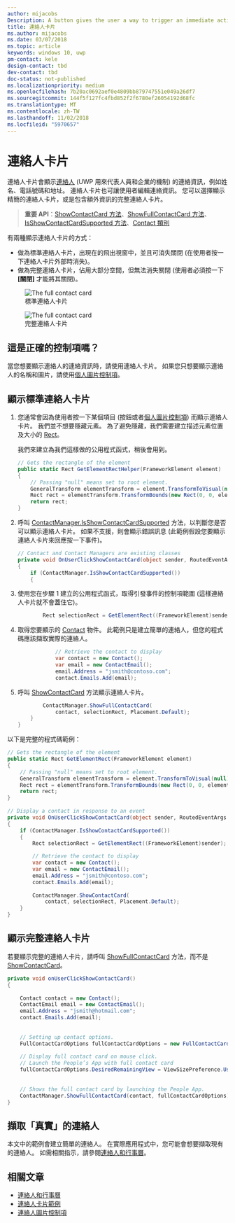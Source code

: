 ```yaml
---
author: mijacobs
Description: A button gives the user a way to trigger an immediate action.
title: 連絡人卡片
ms.author: mijacobs
ms.date: 03/07/2018
ms.topic: article
keywords: windows 10, uwp
pm-contact: kele
design-contact: tbd
dev-contact: tbd
doc-status: not-published
ms.localizationpriority: medium
ms.openlocfilehash: 7b20ac0692aef0e4809bb879747551e049a26df7
ms.sourcegitcommit: 144f5f127fc4fbd852f2f6780ef26054192d68fc
ms.translationtype: MT
ms.contentlocale: zh-TW
ms.lasthandoff: 11/02/2018
ms.locfileid: "5970657"
---
```

# <a name="contact-card"></a>連絡人卡片

連絡人卡片會顯示[連絡人](//docs.microsoft.com/uwp/api/Windows.ApplicationModel.Contacts.Contact) (UWP 用來代表人員和企業的機制) 的連絡資訊，例如姓名、電話號碼和地址。  連絡人卡片也可讓使用者編輯連絡資訊。 您可以選擇顯示精簡的連絡人卡片，或是包含額外資訊的完整連絡人卡片。

> **重要 API**：[ShowContactCard 方法](/uwp/api/windows.applicationmodel.contacts.contactmanager#Windows_ApplicationModel_Contacts_ContactManager_ShowFullContactCard_Windows_ApplicationModel_Contacts_Contact_Windows_Foundation_Rect_)、[ShowFullContactCard 方法](/uwp/api/windows.applicationmodel.contacts.contactmanager#Windows_ApplicationModel_Contacts_ContactManager_ShowContactCard_Windows_ApplicationModel_Contacts_Contact_Windows_ApplicationModel_Contacts_FullContactCardOptions_)、[IsShowContactCardSupported 方法](/uwp/api/windows.applicationmodel.contacts.contactmanager.IsShowContactCardSupported)、[Contact 類別](//docs.microsoft.com/uwp/api/Windows.ApplicationModel.Contacts.Contact)  

有兩種顯示連絡人卡片的方式：  
* 做為標準連絡人卡片，出現在的飛出視窗中，並且可消失關閉 (在使用者按一下連絡人卡片外部時消失)。 
* 做為完整連絡人卡片，佔用大部分空間，但無法消失關閉 (使用者必須按一下 **\[關閉\]** 才能將其關閉)。 


<figure>
    <img src="images/contact-card/contact-card-standard.png" alt="The full contact card">
    <figcaption>標準連絡人卡片</figcaption>
</figure>

<figure>
    <img src="images/contact-card/contact-card-full.png" alt="The full contact card">
    <figcaption>完整連絡人卡片</figcaption>
</figure>


## <a name="is-this-the-right-control"></a>這是正確的控制項嗎？

當您想要顯示連絡人的連絡資訊時，請使用連絡人卡片。 如果您只想要顯示連絡人的名稱和圖片，請使用[個人圖片控制項](person-picture.md)。 


<!-- TODO: Add examples back when the contact card has been added. -->

<!-- ## Examples

<table>
<th align="left">XAML Controls Gallery<th>
<tr>
<td><img src="images/xaml-controls-gallery-sm.png" alt="XAML controls gallery"></img></td>
<td>
    <p>If you have the <strong style="font-weight: semi-bold">XAML Controls Gallery</strong> app installed, click here to <a href="xamlcontrolsgallery:/item/Button">open the app and see the Button in action</a>.</p>
    <ul>
    <li><a href="https://www.microsoft.com/store/productId/9MSVH128X2ZT">Get the XAML Controls Gallery app (Microsoft Store)</a></li>
    <li><a href="https://github.com/Microsoft/Windows-universal-samples/tree/master/Samples/XamlUIBasics">Get the source code (GitHub)</a></li>
    </ul>
</td>
</tr>
</table> -->

## <a name="show-a-standard-contact-card"></a>顯示標準連絡人卡片

1. 您通常會因為使用者按一下某個項目 (按鈕或者[個人圖片控制項](person-picture.md)) 而顯示連絡人卡片。 我們並不想要隱藏元素。 為了避免隱藏，我們需要建立描述元素位置及大小的 [Rect](/uwp/api/windows.foundation.rect)。 

    我們來建立為我們這樣做的公用程式函式，稍後會用到。
    ```csharp
    // Gets the rectangle of the element 
    public static Rect GetElementRectHelper(FrameworkElement element) 
    { 
        // Passing "null" means set to root element. 
        GeneralTransform elementTransform = element.TransformToVisual(null); 
        Rect rect = elementTransform.TransformBounds(new Rect(0, 0, element.ActualWidth, element.ActualHeight)); 
        return rect; 
    } 

    ```

2. 呼叫 [ContactManager.IsShowContactCardSupported](/uwp/api/windows.applicationmodel.contacts.contactmanager.IsShowContactCardSupported) 方法，以判斷您是否可以顯示連絡人卡片。 如果不支援，則會顯示錯誤訊息  (此範例假設您要顯示連絡人卡片來回應按一下事件)。
    ```csharp
    // Contact and Contact Managers are existing classes 
    private void OnUserClickShowContactCard(object sender, RoutedEventArgs e) 
    { 
        if (ContactManager.IsShowContactCardSupported()) 
        { 

    ```

3. 使用您在步驟 1 建立的公用程式函式，取得引發事件的控制項範圍 (這樣連絡人卡片就不會蓋住它)。

    ```csharp
            Rect selectionRect = GetElementRect((FrameworkElement)sender); 
    ```

4. 取得您要顯示的 [Contact](//docs.microsoft.com/uwp/api/Windows.ApplicationModel.Contacts.Contact) 物件。 此範例只是建立簡單的連絡人，但您的程式碼應該擷取實際的連絡人。 

    ```csharp
                // Retrieve the contact to display
                var contact = new Contact(); 
                var email = new ContactEmail(); 
                email.Address = "jsmith@contoso.com"; 
                contact.Emails.Add(email); 
    ```
5. 呼叫 [ShowContactCard](/uwp/api/windows.applicationmodel.contacts.contactmanager#Windows_ApplicationModel_Contacts_ContactManager_ShowFullContactCard_Windows_ApplicationModel_Contacts_Contact_Windows_Foundation_Rect_) 方法顯示連絡人卡片。 

    ```csharp
            ContactManager.ShowFullContactCard(
                contact, selectionRect, Placement.Default); 
        } 
    } 
    ```

以下是完整的程式碼範例：

```csharp
// Gets the rectangle of the element 
public static Rect GetElementRect(FrameworkElement element) 
{ 
    // Passing "null" means set to root element. 
    GeneralTransform elementTransform = element.TransformToVisual(null); 
    Rect rect = elementTransform.TransformBounds(new Rect(0, 0, element.ActualWidth, element.ActualHeight)); 
    return rect; 
} 
 
// Display a contact in response to an event
private void OnUserClickShowContactCard(object sender, RoutedEventArgs e) 
{ 
    if (ContactManager.IsShowContactCardSupported()) 
    { 
        Rect selectionRect = GetElementRect((FrameworkElement)sender);

        // Retrieve the contact to display
        var contact = new Contact(); 
        var email = new ContactEmail(); 
        email.Address = "jsmith@contoso.com"; 
        contact.Emails.Add(email); 
    
        ContactManager.ShowContactCard(
            contact, selectionRect, Placement.Default); 
    } 
} 

```

## <a name="show-a-full-contact-card"></a>顯示完整連絡人卡片

若要顯示完整的連絡人卡片，請呼叫 [ShowFullContactCard](/uwp/api/windows.applicationmodel.contacts.contactmanager#Windows_ApplicationModel_Contacts_ContactManager_ShowContactCard_Windows_ApplicationModel_Contacts_Contact_Windows_ApplicationModel_Contacts_FullContactCardOptions_) 方法，而不是 [ShowContactCard](/uwp/api/windows.applicationmodel.contacts.contactmanager#Windows_ApplicationModel_Contacts_ContactManager_ShowFullContactCard_Windows_ApplicationModel_Contacts_Contact_Windows_Foundation_Rect_)。

```csharp
private void onUserClickShowContactCard() 
{ 
   
    Contact contact = new Contact(); 
    ContactEmail email = new ContactEmail(); 
    email.Address = "jsmith@hotmail.com"; 
    contact.Emails.Add(email); 
 
 
    // Setting up contact options.     
    FullContactCardOptions fullContactCardOptions = new FullContactCardOptions(); 
 
    // Display full contact card on mouse click.   
    // Launch the People’s App with full contact card  
    fullContactCardOptions.DesiredRemainingView = ViewSizePreference.UseLess; 
     
 
    // Shows the full contact card by launching the People App. 
    ContactManager.ShowFullContactCard(contact, fullContactCardOptions); 
} 

```

## <a name="retrieving-real-contacts"></a>擷取「真實」的連絡人

本文中的範例會建立簡單的連絡人。 在實際應用程式中，您可能會想要擷取現有的連絡人。 如需相關指示，請參閱[連絡人和行事曆](/windows/uwp/contacts-and-calendar/)。




## <a name="related-articles"></a>相關文章
- [連絡人和行事曆](/windows/uwp/contacts-and-calendar/)
- [連絡人卡片範例](http://go.microsoft.com/fwlink/p/?LinkId=624040)
- [連絡人圖片控制項](/windows/uwp/controls-and-patterns/person-picture/)
